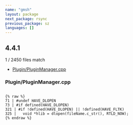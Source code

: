 ```yaml
---
name: "gmsh"
layout: package
next_package: rsync
previous_package: sz
languages: []
---
```

## 4.4.1
1 / 2450 files match

 - [Plugin/PluginManager.cpp](#pluginpluginmanagercpp)

### Plugin/PluginManager.cpp

```

{% raw %}
71 | #undef HAVE_DLOPEN
73 | #if defined(HAVE_DLOPEN)
321 | #if !defined(HAVE_DLOPEN) || !defined(HAVE_FLTK)
325 |   void *hlib = dlopen(fileName.c_str(), RTLD_NOW);
{% endraw %}

```